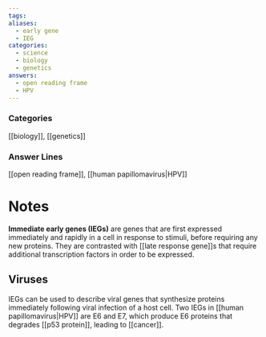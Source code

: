 ```yaml
---
tags:
aliases:
  - early gene
  - IEG
categories:
  - science
  - biology
  - genetics
answers:
  - open reading frame
  - HPV
---
```

### Categories
[[biology]], [[genetics]]
### Answer Lines
[[open reading frame]], [[human papillomavirus|HPV]]
# Notes
**Immediate early genes (IEGs)** are genes that are first expressed immediately and rapidly in a cell in response to stimuli, before requiring any new proteins. They are contrasted with [[late response gene]]s that require additional transcription factors in order to be expressed.
## Viruses
IEGs can be used to describe viral genes that synthesize proteins immediately following viral infection of a host cell. Two IEGs in [[human papillomavirus|HPV]] are E6 and E7, which produce E6 proteins that degrades [[p53 protein]], leading to [[cancer]].